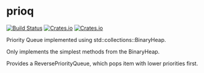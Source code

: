 # prioq
[![Build Status](https://travis-ci.org/XBagon/prioq.svg?branch=master)](https://travis-ci.org/XBagon/prioq) 
[![Crates.io](https://img.shields.io/crates/v/prioq.svg)](https://crates.io/crates/prioq)
[![Crates.io](https://img.shields.io/crates/d/prioq.svg)](https://crates.io/crates/prioq)


Priority Queue implemented using std::collections::BinaryHeap.

Only implements the simplest methods from the BinaryHeap.

Provides a ReversePriorityQueue, which pops item with lower priorities first.
